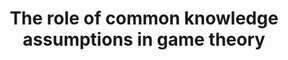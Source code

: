 ---
id_key: d1989-role
tags:
- surveys and perspectives
- common knowledge
- rationalizability
authors:
- Brandenburger, Adam
- Dekel, Eddie
title: The role of common knowledge assumptions in game theory
journal: Chapter in The Economics of Missing Markets, Information, and Games
pages: 46-62
year: 1989
pub: Oxford University Press
pdf: role-of-common-knowledge-assumptions-in-game-theory.pdf
permalink: "/papers/d1989-role.txt"
layout: bib
---
